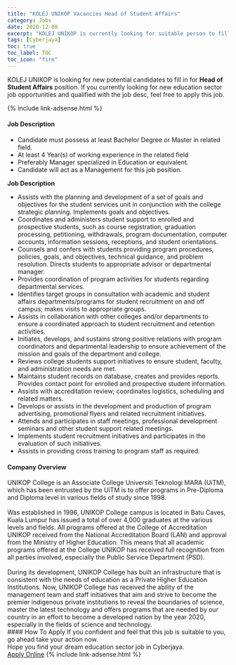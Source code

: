 ```yaml
---
title: "KOLEJ UNIKOP Vacancies Head of Student Affairs" 
category: Jobs 
date: 2020-12-08 
excerpt: "KOLEJ UNIKOP is currently looking for suitable person to fill in the Head of Student Affairs which positioned at Cyberjaya" 
tags: [Cyberjaya] 
toc: true 
toc_label: TOC 
toc_icon: "fire" 
--- 
```


<p>KOLEJ UNIKOP is looking for new potential candidates to fill in for <b>Head of Student Affairs</b> position. If you currently looking for new education sector job opportunities and qualified with the job desc, feel free to apply this job.
</p>{% include link-adsense.html %} 
 <div><div><div><h4>Job Description</h4></div></div><div><div><span><div><ul><li>Candidate must possess at least Bachelor Degree or Master in related field.</li><li>At least 4 Year(s) of working experience in the related field</li><li>Preferably Manager specialized in Education or equivalent.</li><li>Candidate will act as a Management for this job position.</li></ul><p><strong>Job Description</strong></p><ul><li>Assists with the planning and development of a set of goals and objectives for the student services unit in conjunction with the college strategic planning. Implements goals and objectives.</li><li>Coordinates and administers student support to enrolled and prospective students, such as course registration, graduation processing, petitioning, withdrawals, program documentation, computer accounts, information sessions, receptions, and student orientations.</li><li>Counsels and confers with students providing program procedures, policies, goals, and objectives, technical guidance, and problem resolution. Directs students to appropriate advisor or departmental manager.</li><li>Provides coordination of program activities for students regarding departmental services.</li><li>Identifies target groups in consultation with academic and student affairs departments/programs for student recruitment on and off campus; makes visits to appropriate groups.</li><li>Assists in collaboration with other colleges and/or departments to ensure a coordinated approach to student recruitment and retention activities.</li><li>Initiates, develops, and sustains strong positive relations with program coordinators and departmental leadership to ensure achievement of the mission and goals of the department and college.</li><li>Reviews college students support initiatives to ensure student, faculty, and administration needs are met.</li><li>Maintains student records on database, creates and provides reports. Provides contact point for enrolled and prospective student information.</li><li>Assists with accreditation review; coordinates logistics, scheduling and related matters.</li><li>Develops or assists in the development and production of program advertising, promotional flyers and related recruitment initiatives.</li><li>Attends and participates in staff meetings, professional development seminars and other student support related meetings.</li><li>Implements student recruitment initiatives and participates in the evaluation of such initiatives.</li><li>Assists in providing cross training to program staff as required.</li></ul></div></span></div></div></div> 
<div><div><div><h4>Company Overview</h4></div></div><div><div><span><div><div>UNIKOP College is an Associate College Universiti Teknologi MARA (UiTM), which has been entrusted by the UiTM is to offer programs in Pre-Diploma and Diploma level in various fields of study since 1998.</div>
<div><br>
Was established in 1996, UNIKOP College campus is located in Batu Caves, Kuala Lumpur has issued a total of over 4,000 graduates at the various levels and fields. All programs offered at the College of Accreditation UNIKOP received from the National Accreditation Board (LAN) and approval from the Ministry of Higher Education. This means that all academic programs offered at the College UNIKOP has received full recognition from all parties involved, especially the Public Service Department (PSD).</div>
<div><br>
During its development, UNIKOP College has built an infrastructure that is consistent with the needs of education as a Private Higher Education Institutions. Now, UNIKOP College has received the ability of the management team and staff initiatives that aim and strive to become the premier indigenous private institutions to reveal the boundaries of science, master the latest technology and offers programs that are needed by our country in an effort to become a developed nation by the year 2020, especially in the fields of science and technology.</div></div></span></div></div></div> 
#### How To Apply 
If you confident and feel that this job is suitable to you, go ahead take your action now. <br/> 
Hope you find your dream education sector job in Cyberjaya. <br/> 
<a href="https://www.jobstreet.com.my/en/job/head-of-student-affairs-4439346?jobId=jobstreet-my-job-4439346&sectionRank=5&token=0~408fea3f-4a63-4f18-9151-2c7cd8658c22&fr=SRP%20View%20In%20New%20Ta" class="btn btn--info" target="_blank" rel="nofollow noopenner">Apply Online</a> 
{% include link-adsense.html %} 